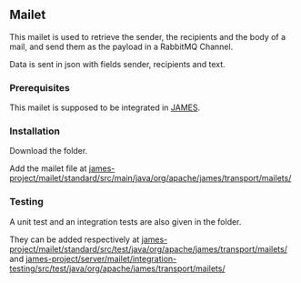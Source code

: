 ## Mailet

This mailet is used to retrieve the sender, the recipients and the body of a mail, and send them as the payload in a RabbitMQ Channel. 

Data is sent in json with fields sender, recipients and text. 

### Prerequisites

This mailet is supposed to be integrated in [JAMES](https://james.apache.org/).

### Installation
Download the folder.

Add the mailet file at [james-project/mailet/standard/src/main/java/org/apache/james/transport/mailets/](https://github.com/apache/james-project/tree/407036b0036568ef2d7a3fe031fb325d79837b5a/mailet/standard/src/main/java/org/apache/james/transport/mailets)


### Testing
A unit test and an integration tests are also given in the folder. 

They can be added respectively at [james-project/mailet/standard/src/test/java/org/apache/james/transport/mailets/](https://github.com/apache/james-project/tree/407036b0036568ef2d7a3fe031fb325d79837b5a/mailet/standard/src/test/java/org/apache/james/transport/mailets) and [james-project/server/mailet/integration-testing/src/test/java/org/apache/james/transport/mailets/](https://github.com/apache/james-project/tree/407036b0036568ef2d7a3fe031fb325d79837b5a/server/mailet/integration-testing/src/test/java/org/apache/james/transport/mailets)